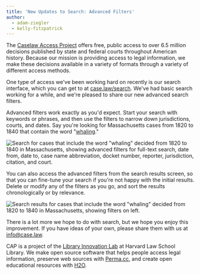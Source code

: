 ```yaml
---
title: 'New Updates to Search: Advanced Filters'
author:
  - adam-ziegler
  - kelly-fitzpatrick
---
```

The [Caselaw Access Project](https://case.law/) offers free, public access to over 6.5 million decisions published by state and federal courts throughout American history. Because our mission is providing access to legal information, we make these decisions available in a variety of formats through a variety of different access methods.

One type of access we've been working hard on recently is our search interface, which you can get to at [case.law/search](https://case.law/search/). We've had basic search working for a while, and we're pleased to share our new advanced search filters.

Advanced filters work exactly as you'd expect. Start your search with keywords or phrases, and then use the filters to narrow down jurisdictions, courts, and dates. Say you're looking for Massachusetts cases from 1820 to 1840 that contain the word "[whaling](https://case.law/search/#/cases?page=1&search=whaling&decision_date_min=1820-01-01&decision_date_max=1840-12-31&ordering=relevance)."

![Search for cases that include the word "whaling" decided from 1820 to 1840 in Massachusetts, showing advanced filters for full-text search, date from, date to, case name abbreviation, docket number, reporter, jurisdiction, citation, and court.](https://lil-blog-media.s3.amazonaws.com/img-1.png)

You can also access the advanced filters from the search results screen, so that you can fine-tune your search if you're not happy with the initial results. Delete or modify any of the filters as you go, and sort the results chronologically or by relevance.

![Search results for cases that include the word "whaling" decided from 1820 to 1840 in Massachusetts, showing filters on left.](https://lil-blog-media.s3.amazonaws.com/img-2.png)

There is a lot more we hope to do with search, but we hope you enjoy this improvement. If you have ideas of your own, please share them with us at [info@case.law](mailto:info@case.law).

CAP is a project of the [Library Innovation Lab](https://lil.law.harvard.edu) at Harvard Law School Library. We make open source software that helps people access legal information, preserve web sources with [Perma.cc](https://perma.cc), and create open educational resources with [H2O](https://opencasebook.org).
